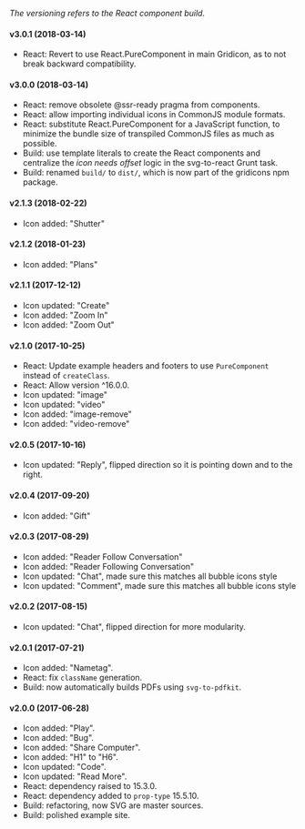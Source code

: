 _The versioning refers to the React component build._

#### v3.0.1 (2018-03-14)
* React: Revert to use React.PureComponent in main Gridicon, as to not break backward compatibility.

#### v3.0.0 (2018-03-14)
* React: remove obsolete @ssr-ready pragma from components.
* React: allow importing individual icons in CommonJS module formats.
* React: substitute React.PureComponent for a JavaScript function, to minimize the bundle size of transpiled CommonJS files as much as possible.
* Build: use template literals to create the React components and centralize the _icon needs offset_ logic in the svg-to-react Grunt task.
* Build: renamed `build/` to `dist/`, which is now part of the gridicons npm package.

#### v2.1.3 (2018-02-22)
* Icon added: "Shutter"

#### v2.1.2 (2018-01-23)
* Icon added: "Plans"

#### v2.1.1 (2017-12-12)
* Icon updated: "Create"
* Icon added: "Zoom In"
* Icon added: "Zoom Out"

#### v2.1.0 (2017-10-25)
* React: Update example headers and footers to use `PureComponent` instead of `createClass`.
* React: Allow version ^16.0.0.
* Icon updated: "image"
* Icon updated: "video"
* Icon added: "image-remove"
* Icon added: "video-remove"

#### v2.0.5 (2017-10-16)
* Icon updated: "Reply", flipped direction so it is pointing down and to the right.

#### v2.0.4 (2017-09-20)
* Icon added: "Gift"

#### v2.0.3 (2017-08-29)
* Icon added: "Reader Follow Conversation"
* Icon added: "Reader Following Conversation"
* Icon updated: "Chat", made sure this matches all bubble icons style
* Icon updated: "Comment", made sure this matches all bubble icons style

#### v2.0.2 (2017-08-15)

* Icon updated: "Chat", flipped direction for more modularity.

#### v2.0.1 (2017-07-21)

* Icon added: "Nametag".
* React: fix `className` generation.
* Build: now automatically builds PDFs using `svg-to-pdfkit`.

#### v2.0.0 (2017-06-28)

* Icon added: "Play".
* Icon added: "Bug".
* Icon added: "Share Computer".
* Icon added: "H1" to "H6".
* Icon updated: "Code".
* Icon updated: "Read More".
* React: dependency raised to 15.3.0.
* React: dependency added to `prop-type` 15.5.10.
* Build: refactoring, now SVG are master sources.
* Build: polished example site.
